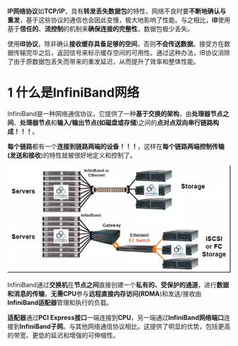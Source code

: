 **IP网络协议**如**TCP/IP**，具有**转发丢失数据包**的特性，网络不良时要**不断地确认与重发**，基于这些协议的通信也会因此变慢，极大地影响了性能。与之相比，**IB**使用基于**信任的**、**流控制**的机制来**确保连接的完整性**，数据包极少丢失。

使用**IB协议**，除非确认**接收缓存具备足够的空间**，否则**不会传送数据**。接受方在数据传输完毕之后，返回信号来标示缓存空间的可用性。通过这种办法，IB协议消除了由于原数据包丢失而带来的重发延迟，从而提升了效率和整体性能。

# 1 什么是InfiniBand网络

InfiniBand是一种网络通信协议，它提供了一种**基于交换的架构**，由**处理器节点之间**、**处理器节点**和**输入/输出节点(如磁盘或存储**)之间的**点对点双向串行链路构成！！！**。

**每个链路**都有一个**连接到链路两端的设备！！！**，这样在**每个链路两端控制传输(发送和接收**)的特性就被很好地定义和控制了。

![config](./images/5.png)

InfiniBand通过**交换机**在**节点之间**直接创建一个**私有的、受保护的通道**，进行**数据和消息的传输**，**无需CPU**参与**远程直接内存访问(RDMA**)和发送/接收由**InfiniBand适配器**管理和执行的负载。

**适配器**通过**PCI Express接口**一端连接到**CPU**，另一端通过**InfiniBand网络端口**连接到**InfiniBand子网**。与其他网络通信协议相比，这提供了明显的优势，包括更高的带宽、更低的延迟和增强的可伸缩性。